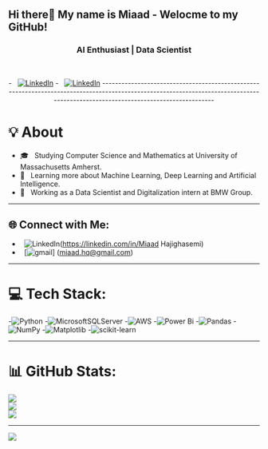 <h2 align="left">Hi there👋 My name is Miaad - Welocme to my GitHub! </h2>

###
<h3 align="center">  AI Enthusiast | Data Scientist  </h3> <br>
<p align="center"> 
- &nbsp; <a href="https://https://www.linkedin.com/in/miaad-hajighasemi/"><img alt="LinkedIn" src="https://img.shields.io/badge/-Miaad Hajighasemi-blue?style=flat-square&logo=Linkedin&logoColor=white&link=https://www.linkedin.com/in/sulthannk/"></a>
- &nbsp; <a href="https://https://www.gmail.com/miaad.hq@gmail.com/"><img alt="LinkedIn" src="https://img.shields.io/badge/-Miaad Hajighasemi-blue?style=flat-square&logo=Linkedin&logoColor=white&link=https://www.linkedin.com/in/sulthannk/"></a>
---------------------------------------------------------------------------------------------------------------------------------------------------------------------------------


###
# :bulb:	About
- 🎓 &nbsp; Studying Computer Science and Mathematics at University of Massachusetts Amherst.
- 🌱 &nbsp; Learning more about Machine Learning, Deep Learning and Artificial Intelligence.
- 💼 &nbsp; Working as a Data Scientist and Digitalization intern at BMW Group.


---------------------------------------------------------------------------------------------------------------------------------------------------------------------------------
###



## 🌐 Connect with Me:
-  &nbsp; ![LinkedIn](https://img.shields.io/badge/LinkedIn-%230077B5.svg?logo=linkedin&logoColor=white)(https://linkedin.com/in/Miaad Hajighasemi) 
-  &nbsp; [![gmail](https://img.shields.io/badge/gmail-%230077B5.svg?logo=gmail&logoColor=white)] (miaad.hq@gmail.com)

---------------------------------------------------------------------------------------------------------------------------------------------------------------------------------

# 💻 Tech Stack:
-![Python](https://img.shields.io/badge/python-3670A0?style=for-the-badge&logo=python&logoColor=ffdd54)
-![MicrosoftSQLServer](https://img.shields.io/badge/Microsoft%20SQL%20Server-CC2927?style=for-the-badge&logo=microsoft%20sql%20server&logoColor=white)
-![AWS](https://img.shields.io/badge/AWS-%23FF9900.svg?style=for-the-badge&logo=amazon-aws&logoColor=white) 
-![Power Bi](https://img.shields.io/badge/power_bi-F2C811?style=for-the-badge&logo=powerbi&logoColor=black) 
-![Pandas](https://img.shields.io/badge/pandas-%23150458.svg?style=for-the-badge&logo=pandas&logoColor=white) 
-![NumPy](https://img.shields.io/badge/numpy-%23013243.svg?style=for-the-badge&logo=numpy&logoColor=white) 
-![Matplotlib](https://img.shields.io/badge/Matplotlib-%23ffffff.svg?style=for-the-badge&logo=Matplotlib&logoColor=black) 
-![scikit-learn](https://img.shields.io/badge/scikit--learn-%23F7931E.svg?style=for-the-badge&logo=scikit-learn&logoColor=white)

---------------------------------------------------------------------------------------------------------------------------------------------------------------------------------

# 📊 GitHub Stats:
![](https://github-readme-stats.vercel.app/api?username=miaad-hgh&theme=nightowl&hide_border=false&include_all_commits=false&count_private=false)<br/>
![](https://github-readme-streak-stats.herokuapp.com/?user=miaad-hgh&theme=nightowl&hide_border=false)<br/>
![](https://github-readme-stats.vercel.app/api/top-langs/?username=miaad-hgh&theme=nightowl&hide_border=false&include_all_commits=false&count_private=false&layout=compact)

---
[![](https://visitcount.itsvg.in/api?id=miaad-hgh&icon=0&color=0)](https://visitcount.itsvg.in)

<!-- Proudly created with GPRM ( https://gprm.itsvg.in ) -->
